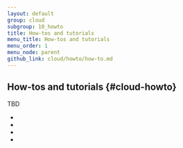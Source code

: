 ```yaml
---
layout: default
group: cloud
subgroup: 10_howto
title: How-tos and tutorials
menu_title: How-tos and tutorials
menu_order: 1
menu_node: parent
github_link: cloud/howto/how-to.md
---
```


## How-tos and tutorials {#cloud-howto}
TBD

*	[]()
*	[]()
*	[]()
*	[]()